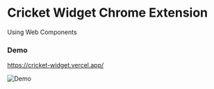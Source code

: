# Cricket Widget Chrome Extension

  Using Web Components


### Demo

https://cricket-widget.vercel.app/

![Demo](demo.gif)
